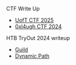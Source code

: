 CTF Write Up
- [UofT CTF 2025](https://bharathram125.github.io/CTF-writeups/folder1/UofTCTF%202025)
- [0xl4ugh CTF 2024](https://bharathram125.github.io/CTF-writeups/0xl4ugh-ctf-2024)

HTB TryOut 2024 writeup
- [Guild](https://bharathram125.github.io/CTF-writeups/HTB-CTF-Tryout2024/Guild)
- [Dynamic Path](https://bharathram125.github.io/CTF-writeups/HTB-CTF-Tryout2024/Dynamic%20Path)
 
